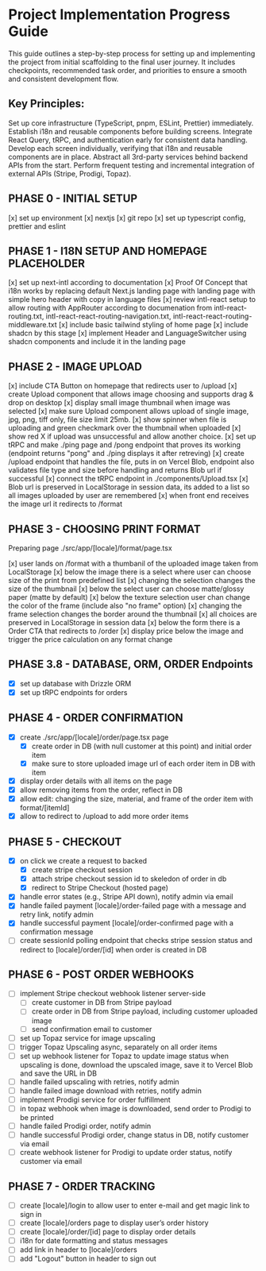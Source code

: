 # Project Implementation Progress Guide

This guide outlines a step-by-step process for setting up and implementing the project from initial scaffolding to the final user journey. It includes checkpoints, recommended task order, and priorities to ensure a smooth and consistent development flow.

## Key Principles:

Set up core infrastructure (TypeScript, pnpm, ESLint, Prettier) immediately.
Establish i18n and reusable components before building screens.
Integrate React Query, tRPC, and authentication early for consistent data handling.
Develop each screen individually, verifying that i18n and reusable components are in place.
Abstract all 3rd-party services behind backend APIs from the start.
Perform frequent testing and incremental integration of external APIs (Stripe, Prodigi, Topaz).

## PHASE 0 - INITIAL SETUP

[x] set up environment
[x] nextjs
[x] git repo
[x] set up typescript config, prettier and eslint

## PHASE 1 - I18N SETUP AND HOMEPAGE PLACEHOLDER

[x] set up next-intl according to documentation
[x] Proof Of Concept that i18n works by replacing default Next.js landing page with landing page with simple hero header with copy in language files
[x] review intl-react setup to allow routing with AppRouter according to documenation from intl-react-routing.txt, intl-react-react-routing-navigation.txt, intl-react-react-routing-middleware.txt
[x] include basic tailwind styling of home page
[x] include shadcn by this stage
[x] implement Header and LanguageSwitcher using shadcn components and include it in the landing page

## PHASE 2 - IMAGE UPLOAD

[x] include CTA Button on homepage that redirects user to /upload
[x] create Upload component that allows image choosing and supports drag & drop on desktop
[x] display small image thumbnail when image was selected
[x] make sure Upload component allows upload of single image, jpg, png, tiff only, file size limit 25mb.
[x] show spinner when file is uploading and green checkmark over the thumbnail when uploaded
[x] show red X if upload was unsuccessful and allow another choice.
[x] set up tRPC and make ./ping page and /pong endpoint that proves its working (endpoint returns "pong" and ./ping displays it after retreving)
[x] create /upload endpoint that handles the file, puts in on Vercel Blob, endpoint also validates file type and size before handling and returns Blob url if successful
[x] connect the tRPC endpoint in ./components/Upload.tsx
[x] Blob url is preserved in LocalStorage in session data, its added to a list so all images uploaded by user are remembered
[x] when front end receives the image url it redirects to /format

## PHASE 3 - CHOOSING PRINT FORMAT

Preparing page ./src/app/[locale]/format/page.tsx

[x] user lands on /format with a thumbanil of the uploaded image taken from LocalStorage
[x] below the image there is a select where user can choose size of the print from predefined list
[x] changing the selection changes the size of the thumbnail
[x] below the select user can choose matte/glossy paper (matte by default)
[x] below the texture selection user chan change the color of the frame (include also "no frame" option)
[x] changing the frame selection changes the border around the thumbnail
[x] all choices are preserved in LocalStorage in session data
[x] below the form there is a Order CTA that redirects to /order
[x] display price below the image and trigger the price calculation on any format change

## PHASE 3.8 - DATABASE, ORM, ORDER Endpoints

- [x] set up database with Drizzle ORM
- [x] set up tRPC endpoints for orders

## PHASE 4 - ORDER CONFIRMATION

- [x] create ./src/app/[locale]/order/page.tsx page
  - [x] create order in DB (with null customer at this point) and initial order item
  - [x] make sure to store uploaded image url of each order item in DB with item
- [x] display order details with all items on the page
- [x] allow removing items from the order, reflect in DB
- [x] allow edit: changing the size, material, and frame of the order item with format/[itemId]
- [x] allow to redirect to /upload to add more order items

## PHASE 5 - CHECKOUT

- [x] on click we create a request to backed
  - [x] create stripe checkout session
  - [x] attach stripe checkout session id to skeledon of order in db
  - [x] redirect to Stripe Checkout (hosted page)
- [x] handle error states (e.g., Stripe API down), notify admin via email
- [x] handle failed payment [locale]/order-failed page with a message and retry link, notify admin
- [x] handle successful payment [locale]/order-confirmed page with a confirmation message
- [ ] create sessionId polling endpoint that checks stripe session status and redirect to [locale]/order/[id] when order is created in DB

## PHASE 6 - POST ORDER WEBHOOKS

- [ ] implement Stripe checkout webhook listener server-side
  - [ ] create customer in DB from Stripe payload
  - [ ] create order in DB from Stripe payload, including customer uploaded image
  - [ ] send confirmation email to customer
- [ ] set up Topaz service for image upscaling
- [ ] trigger Topaz Upscaling async, separately on all order items
- [ ] set up webhook listener for Topaz to update image status when upscaling is done, download the upscaled image, save it to Vercel Blob and save the URL in DB
- [ ] handle failed upscaling with retries, notify admin
- [ ] handle failed image download with retries, notify admin
- [ ] implement Prodigi service for order fulfillment
- [ ] in topaz webhook when image is downloaded, send order to Prodigi to be printed
- [ ] handle failed Prodigi order, notify admin
- [ ] handle successful Prodigi order, change status in DB, notify customer via email
- [ ] create webhook listener for Prodigi to update order status, notify customer via email

## PHASE 7 - ORDER TRACKING

- [ ] create [locale]/login to allow user to enter e-mail and get magic link to sign in
- [ ] create [locale]/orders page to display user’s order history
- [ ] create [locale]/order/[id] page to display order details
- [ ] i18n for date formatting and status messages
- [ ] add link in header to [locale]/orders
- [ ] add "Logout" button in header to sign out
